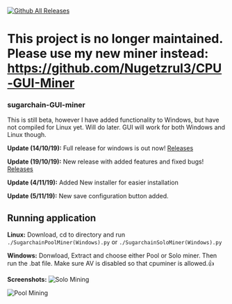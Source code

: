 [![Github All Releases](https://img.shields.io/github/downloads/Nugetzrul3/sugarchain-GUI-miner/total.svg)]()

# This project is no longer maintained. Please use my new miner instead: https://github.com/Nugetzrul3/CPU-GUI-Miner

### sugarchain-GUI-miner
This is still beta, however I have added functionality to Windows, but have not compiled for Linux yet. Will do later. GUI will work for both Windows and Linux though.

**Update (14/10/19):** Full release for windows is out now! [Releases](https://github.com/Nugetzrul3/sugarchain-GUI-miner/releases)

**Update (19/10/19):** New release with added features and fixed bugs! [Releases](https://github.com/Nugetzrul3/sugarchain-GUI-miner/releases)

**Update (4/11/19):** Added New installer for easier installation

**Update (5/11/19):** New save configuration button added.

## Running application
**Linux:** Download, cd to directory and run `./SugarchainPoolMiner(Windows).py` or `./SugarchainSoloMiner(Windows).py`

**Windows:** Donwload, Extract and choose either Pool or Solo miner. Then run the .bat file. Make sure AV is disabled so that cpuminer is allowed.:+1:


**Screenshots:**
![Solo Mining](https://i.imgur.com/KOI1R8u.png)

![Pool Mining](https://i.imgur.com/0QJDBft.png)
